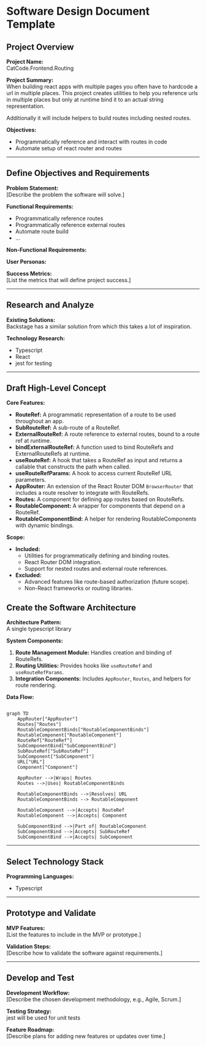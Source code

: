 # Software Design Document Template

## Project Overview
**Project Name:**  
CatCode.Frontend.Routing

**Project Summary:**  
When building react apps with multiple pages you often have to hardcode a url in multiple places. This project creates utilities to help you reference urls in multiple places but only at runtime bind it to an actual string representation.

Additionally it will include helpers to build routes including nested routes.

**Objectives:**  
* Programmatically reference and interact with routes in code
* Automate setup of react router and routes


---

## Define Objectives and Requirements
**Problem Statement:**  
[Describe the problem the software will solve.]

**Functional Requirements:**  
- Programmatically reference routes 
- Programmatically reference external routes
- Automate route build  
- ...

**Non-Functional Requirements:**  


**User Personas:**  


**Success Metrics:**  
[List the metrics that will define project success.]

---

## Research and Analyze
**Existing Solutions:**  
Backstage has a similar solution from which this takes a lot of inspiration.

**Technology Research:**  
* Typescript
* React
* jest for testing


---
## Draft High-Level Concept
**Core Features:**  
- **RouteRef:** A programmatic representation of a route to be used throughout an app.  
- **SubRouteRef:** A sub-route of a RouteRef.  
- **ExternalRouteRef:** A route reference to external routes, bound to a route ref at runtime.  
- **bindExternalRouteRef:** A function used to bind RouteRefs and ExternalRouteRefs at runtime.  
- **useRouteRef:** A hook that takes a RouteRef as input and returns a callable that constructs the path when called.  
- **useRouteRefParams:** A hook to access current RouteRef URL parameters.  
- **AppRouter:** An extension of the React Router DOM `BrowserRouter` that includes a route resolver to integrate with RouteRefs.  
- **Routes:** A component for defining app routes based on RouteRefs.  
- **RoutableComponent:** A wrapper for components that depend on a RouteRef.  
- **RoutableComponentBind:** A helper for rendering RoutableComponents with dynamic bindings.  

**Scope:**  
- **Included:**  
  - Utilities for programmatically defining and binding routes.  
  - React Router DOM integration.  
  - Support for nested routes and external route references.  
- **Excluded:**  
  - Advanced features like route-based authorization (future scope).  
  - Non-React frameworks or routing libraries.  


## Create the Software Architecture
**Architecture Pattern:**  
A single typescript library

**System Components:**  
1. **Route Management Module:** Handles creation and binding of RouteRefs.  
2. **Routing Utilities:** Provides hooks like `useRouteRef` and `useRouteRefParams`.  
3. **Integration Components:** Includes `AppRouter`, `Routes`, and helpers for route rendering.  


**Data Flow:**  
```mermaid

graph TD
    AppRouter["AppRouter"]
    Routes["Routes"]
    RoutableComponentBinds["RoutableComponentBinds"]
    RoutableComponent["RoutableComponent"]
    RouteRef["RouteRef"]
    SubComponentBind["SubComponentBind"]
    SubRouteRef["SubRouteRef"]
    SubComponent["SubComponent"]
    URL["URL"]
    Component["Component"]

    AppRouter -->|Wraps| Routes
    Routes -->|Uses| RoutableComponentBinds

    RoutableComponentBinds -->|Resolves| URL
    RoutableComponentBinds --> RoutableComponent

    RoutableComponent -->|Accepts| RouteRef
    RoutableComponent -->|Accepts| Component

    SubComponentBind -->|Part of| RoutableComponent
    SubComponentBind -->|Accepts| SubRouteRef
    SubComponentBind -->|Accepts| SubComponent

```

---

## Select Technology Stack
**Programming Languages:**  
* Typescript


---

## Prototype and Validate
**MVP Features:**  
[List the features to include in the MVP or prototype.]


**Validation Steps:**  
[Describe how to validate the software against requirements.]

---

## Develop and Test
**Development Workflow:**  
[Describe the chosen development methodology, e.g., Agile, Scrum.]


**Testing Strategy:**  
jest will be used for unit tests

**Feature Roadmap:**  
[Describe plans for adding new features or updates over time.]
